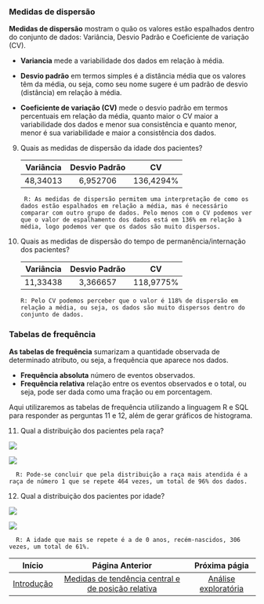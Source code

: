 ### Medidas de dispersão

**Medidas de dispersão** mostram o quão os valores estão espalhados dentro do conjunto de dados: Variância, Desvio Padrão e Coeficiente de variação (CV).

- **Variancia** mede a variabilidade dos dados em relação à média.

- **Desvio padrão** em termos simples é a distância média que os valores têm da média, ou seja, como seu nome sugere é um padrão de desvio (distância) em relação à média.

- **Coeficiente de variação (CV)** mede o desvio padrão em termos percentuais em relação da média, quanto maior o CV maior a variabilidade dos dados e menor sua consistência e quanto menor, menor é sua variabilidade e maior a consistência dos dados.

  
9. Quais as medidas de dispersão da idade dos pacientes?
   
   | Variância | Desvio Padrão | CV        |
   |:---------:|:-------------:|:---------:|
   | 48,34013  | 6,952706      | 136,4294% |
   

        R: As medidas de dispersão permitem uma interpretação de como os dados estão espalhados em relação a média, mas é necessário comparar com outro grupo de dados. Pelo menos com o CV podemos ver que o valor de espalhamento dos dados está em 136% em relação à média, logo podemos ver que os dados são muito dispersos.

10. Quais as medidas de dispersão do tempo de permanência/internação dos pacientes?
    
    | Variância | Desvio Padrão | CV        |
    |:---------:|:-------------:|:---------:|
    | 11,33438  | 3,366657      | 118,9775% |
    

        R: Pelo CV podemos perceber que o valor é 118% de dispersão em relação a média, ou seja, os dados são muito dispersos dentro do conjunto de dados.

### Tabelas de frequência

**As tabelas de frequência** sumarizam a quantidade observada de determinado atributo, ou seja, a frequência que aparece nos dados.

- **Frequência absoluta** número de eventos observados.
- **Frequência relativa** relação entre os eventos observados e o total, ou seja, pode ser dada como uma fração ou em porcentagem.

Aqui utilizaremos as tabelas de frequência utilizando a linguagem R e SQL para responder as perguntas 11 e 12, além de gerar gráficos de histograma.

11. Qual a distribuição dos pacientes pela raça?

![](https://github.com/NandesLima/analise-de-dados-com-r-e-sql/blob/main/imagens/frequencia-raca.jpg)

![](https://github.com/NandesLima/analise-de-dados-com-r-e-sql/blob/main/imagens/distribuicao-raca-paciente.png)
    
      R: Pode-se concluir que pela distribuição a raça mais atendida é a raça de número 1 que se repete 464 vezes, um total de 96% dos dados.

12. Qual a distribuição dos pacientes por idade?

![](https://github.com/NandesLima/analise-de-dados-com-r-e-sql/blob/main/imagens/frequencia-idade.jpg)

![](https://github.com/NandesLima/analise-de-dados-com-r-e-sql/blob/main/imagens/distribuicao-idade-paciente.png)
    
      R: A idade que mais se repete é a de 0 anos, recém-nascidos, 306 vezes, um total de 61%.

|Início | Página Anterior | Próxima págia |
|:----------------------------------------------------------------------------------------------------:|:------------------------------------------------------------------------------------------------:|:------------------------------------------------------------------------------------------------:|
| [Introdução](https://github.com/NandesLima/analise-de-dados-com-r-e-sql) | [Medidas de tendência central e de posição relativa](https://github.com/NandesLima/analise-de-dados-com-r-e-sql/blob/main/paginas/README.md) | [Análise exploratória](https://github.com/NandesLima/analise-de-dados-com-r-e-sql/blob/main/paginas/paginas/paginas/README.md)
